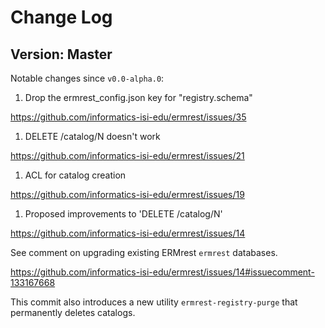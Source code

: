 # Change Log

## Version: Master

Notable changes since `v0.0-alpha.0`:

1. Drop the ermrest_config.json key for "registry.schema"

 https://github.com/informatics-isi-edu/ermrest/issues/35

1. DELETE /catalog/N doesn't work

 https://github.com/informatics-isi-edu/ermrest/issues/21

1. ACL for catalog creation

 https://github.com/informatics-isi-edu/ermrest/issues/19

1. Proposed improvements to 'DELETE /catalog/N'

 https://github.com/informatics-isi-edu/ermrest/issues/14

 See comment on upgrading existing ERMrest `ermrest` databases.

 https://github.com/informatics-isi-edu/ermrest/issues/14#issuecomment-133167668

 This commit also introduces a new utility `ermrest-registry-purge` that
permanently deletes catalogs.
